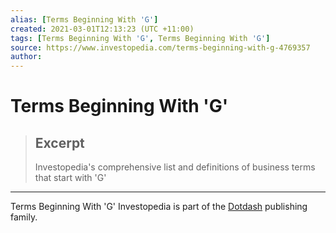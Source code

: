 ```yaml
---
alias: [Terms Beginning With 'G']
created: 2021-03-01T12:13:23 (UTC +11:00)
tags: [Terms Beginning With 'G', Terms Beginning With 'G']
source: https://www.investopedia.com/terms-beginning-with-g-4769357
author: 
---
```


# Terms Beginning With 'G'

> ## Excerpt
> Investopedia's comprehensive list and definitions of business terms that start with 'G'

---

Terms Beginning With 'G'
Investopedia is part of the [Dotdash](https://www.dotdash.com/) publishing family.
